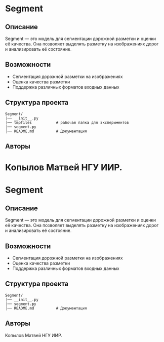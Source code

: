 # Segment

## Описание
Segment — это модель для сегментации дорожной разметки и оценки её качества. Она позволяет выделять разметку на изображениях дорог и анализировать её состояние.

## Возможности
- Сегментация дорожной разметки на изображениях
- Оценка качества разметки
- Поддержка различных форматов входных данных

## Структура проекта
```
Segment/
|── __init__.py
|── tmpfiles           # рабочая папка для экспериментов 
|── segment.py   
│── README.md          # Документация
```

## Авторы
Копылов Матвей НГУ ИИР.
=======
# Segment

## Описание
Segment — это модель для сегментации дорожной разметки и оценки её качества. Она позволяет выделять разметку на изображениях дорог и анализировать её состояние.

## Возможности
- Сегментация дорожной разметки на изображениях
- Оценка качества разметки
- Поддержка различных форматов входных данных

## Структура проекта
```
Segment/
|── __init__.py 
|── segment.py   
│── README.md          # Документация
```

## Авторы
Копылов Матвей НГУ ИИР.
